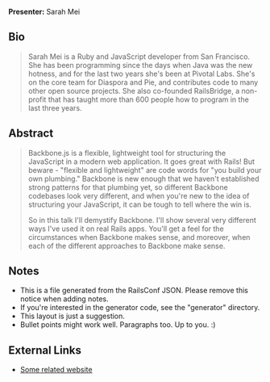 **Presenter:** Sarah Mei

## Bio

> Sarah Mei is a Ruby and JavaScript developer from San Francisco. She has been programming since the days when Java was the new hotness, and for the last two years she's been at Pivotal Labs. She's on the core team for Diaspora and Pie, and contributes code to many other open source projects. She also co-founded RailsBridge, a non-profit that has taught more than 600 people how to program in the last three years.

## Abstract

> Backbone.js is a flexible, lightweight tool for structuring the JavaScript in a modern web application. It goes great with Rails! But beware - "flexible and lightweight" are code words for "you build your own plumbing." Backbone is new enough that we haven't established strong patterns for that plumbing yet, so different Backbone codebases look very different, and when you're new to the idea of structuring your JavaScript, it can be tough to tell where the win is. 
>
> So in this talk I'll demystify Backbone. I'll show several very different ways I've used it on real Rails apps. You'll get a feel for the circumstances when Backbone makes sense, and moreover, when each of the different approaches to Backbone make sense. 

## Notes

* This is a file generated from the RailsConf JSON.  Please remove this notice when adding notes.
* If you're interested in the generator code, see the "generator" directory.
* This layout is just a suggestion.
* Bullet points might work well.  Paragraphs too.  Up to you.  :)

## External Links

* [Some related website](http://www.example.com/)
